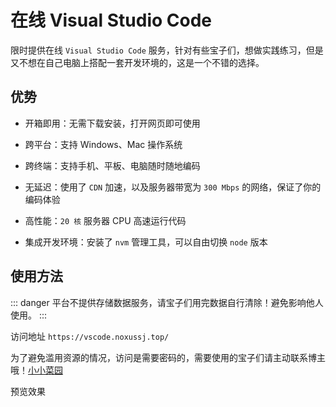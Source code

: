 <script setup>
import Image1 from "./images/image1.png"
import Image2 from "./images/image2.png"
import { loginRead } from '@/utils/login-read'

loginRead('n10022')
</script>

# 在线 Visual Studio Code

<ClientOnly><AppRead code="n10022" /></ClientOnly>

限时提供在线 `Visual Studio Code` 服务，针对有些宝子们，想做实践练习，但是又不想在自己电脑上搭配一套开发环境的，这是一个不错的选择。

## 优势

-   开箱即用：无需下载安装，打开网页即可使用

-   跨平台：支持 Windows、Mac 操作系统

-   跨终端：支持手机、平板、电脑随时随地编码

-   无延迟：使用了 `CDN` 加速，以及服务器带宽为 `300 Mbps` 的网络，保证了你的编码体验

-   高性能：`20 核` 服务器 CPU 高速运行代码

-   集成开发环境：安装了 `nvm` 管理工具，可以自由切换 `node` 版本

## 使用方法

::: danger
平台不提供存储数据服务，请宝子们用完数据自行清除！避免影响他人使用。
:::

访问地址 `https://vscode.noxussj.top/`

为了避免滥用资源的情况，访问是需要密码的，需要使用的宝子们请主动联系博主哦！[小小菜园](/noxussj/)

<AppImage :src="Image1" />

预览效果

<AppImage :src="Image2" />
